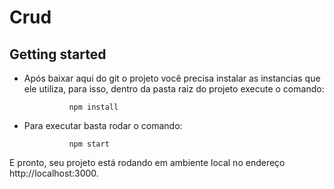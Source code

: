 # Crud
## Getting started

- Após baixar aqui do git o projeto você precisa instalar as instancias que ele utiliza, para isso, dentro da pasta raiz do projeto execute o comando:

                npm install

- Para executar basta rodar o comando:

                npm start

E pronto, seu projeto está rodando em ambiente local no endereço http://localhost:3000.
